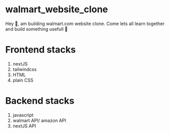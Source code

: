 # walmart_website_clone

Hey 👋, am building walmart.com website clone. Come lets all learn together and build something usefull 🕺

# Frontend stacks

1. nextJS
2. tailwindcss
3. HTML
4. plain CSS

# Backend stacks

1. javascript
2. walmart API/ amazon API
3. nextJS API
